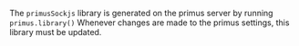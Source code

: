 The `primusSockjs` library is generated on the primus server by running `primus.library()`
Whenever changes are made to the primus settings, this library must be updated.